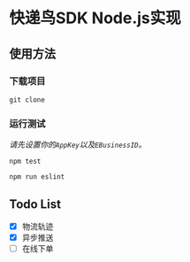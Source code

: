 # 快递鸟SDK Node.js实现


## 使用方法

### 下载项目

```shell
git clone
```

### 运行测试

*请先设置你的`AppKey`以及`EBusinessID`。*

```shell
npm test
```

```shell
npm run eslint
```

## Todo List

- [x] 物流轨迹
- [x] 异步推送
- [ ] 在线下单